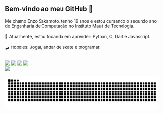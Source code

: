 ## Bem-vindo ao meu GitHub 👋

Me chamo Enzo Sakamoto, tenho 19 anos e estou cursando o segundo ano de Engenharia de Computação no Instituto Mauá de Tecnologia. </br>
</br>
👾 Atualmente, estou focando em aprender: Python, C, Dart e Javascript.
</br></br>
🛹 Hobbies: Jogar, andar de skate e programar.

##
 
<div> 
  <a href="https://www.instagram.com/sakamoto1g/" target="_blank"><img src="https://img.shields.io/badge/-Instagram-%23E4405F?style=for-the-badge&logo=instagram&logoColor=white" target="_blank"></a>
 	<a href="https://www.twitch.tv/saaka" target="_blank"><img src="https://img.shields.io/badge/Twitch-9146FF?style=for-the-badge&logo=twitch&logoColor=white" target="_blank"></a>
  <a href="https://www.linkedin.com/in/enzo-sakamoto-8676b2209/" target="_blank"><img src="https://img.shields.io/badge/-LinkedIn-%230077B5?style=for-the-badge&logo=linkedin&logoColor=white" target="_blank"></a>
 <a href="https://twitter.com/sakamoto1g" target="_blank"><img src="https://img.shields.io/badge/Twitter-1DA1F2?style=for-the-badge&logo=twitter&logoColor=white" target="_blank"></a>
</div>
<div>
  <a href="https://github.com/enzosakamoto">
  <img height="180em" src="https://github-readme-stats.vercel.app/api?username=enzosakamoto&show_icons=true&theme=dracula&include_all_commits=true&count_private=true"/>
  
  ![Snake animation](https://github.com/enzosakamoto/enzosakamoto/blob/output/github-contribution-grid-snake.svg)
  
</div>
